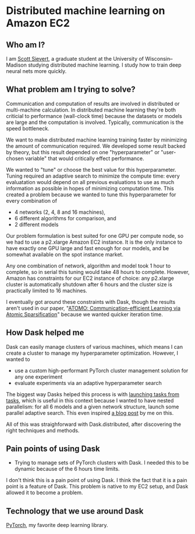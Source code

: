 # Distributed machine learning on Amazon EC2

## Who am I?

I am [Scott Sievert], a graduate student at the University of Wisconsin–Madison
studying distributed machine learning. I study how to train deep neural nets
more quickly.

## What problem am I trying to solve?
Communication and computation of results are involved in distributed or
multi-machine calculation. In distributed machine learning
they're both criticial to performance (wall-clock time) because the datasets or
models are large and the computation is involved. Typically, communication
is the speed bottleneck.

We want to make distributed machine learning training faster by minimizing the
amount of communication required. We developed some result backed by theory,
but this result depended
on one "hyperparameter" or "user-chosen variable" that would critically
effect performance.

We wanted to "tune" or choose the best value for this hyperparameter.
Tuning required an adaptive search to minimize the compute time:
every evaluatation would depend on all previous evaluations to use
as much information as possible in hopes of minimizing computation time.
This created a problem because we wanted to tune this hyperparameter for
every combination of

* 4 networks (2, 4, 8 and 16 machines),
* 6 different algorithms for comparison, and
* 2 different models

Our problem formulation is best suited for one GPU per compute node, so 
we had to use a p2.xlarge Amazon EC2 instance. It is the only instance
to have exactly one GPU large and fast enough for our models, and be somewhat available
on the spot instance market.

Any one combination of network, algorithm and model took 1 hour to complete,
so in serial this tuning would take 48 hours to complete. However, Amazon
has constraints for our EC2 instance of choice: any p2.xlarge cluster is
automatically shutdown after 6 hours and the cluster size is
practically limited to 16 machines.

I eventually got around these constraints with Dask, though the results
aren't used in our paper,
"[ATOMO: Communication-efficient Learning via Atomic Sparsification][paper]"
because we wanted quicker iteration time.

## How Dask helped me
Dask can easily manage clusters of various machines, which means I can
create a cluster to manage my hyperparameter optimization. However, I
wanted to

* use a custom high-performant PyTorch cluster management solution for any one experiment
* evaluate experiments via an adaptive hyperparameter search

The biggest way Dasks helped this process is with [launching tasks
from tasks][tasks], which is useful in this context because I wanted
to have nested parallelism: for all 6 models and a given network structure,
launch some parallel adaptive search. This even inspired [a blog post] by me
on this.

[tasks]:https://distributed.readthedocs.io/en/latest/task-launch.html

All of this was straighforward with Dask.distributed, after
discovering the right techniques and methods.

## Pain points of using Dask

* Trying to manage sets of PyTorch clusters with Dask.
  I needed this to be dynamic because of the 6 hours time
  limits.
  
I don't think this is a pain point of using Dask. I think
the fact that it is a pain point is a feature of  Dask. This
problem is native to my EC2 setup, and Dask allowed it to
become a problem.

## Technology that we use around Dask
[PyTorch], my favorite deep learning library.

[paper]:https://arxiv.org/abs/1806.04090
[a blog post]:https://stsievert.com/blog/2018/01/04/dask-get-client/
[Scott Sievert]:https://stsievert.com/
[PyTorch]:https://pytorch.org/
